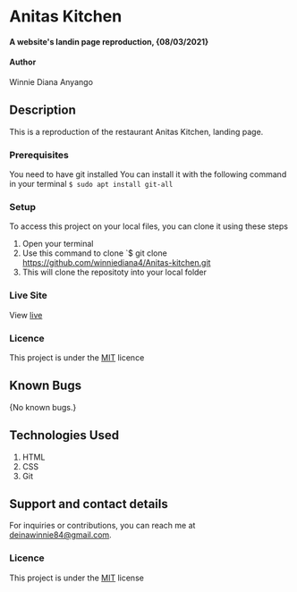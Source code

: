 # Anitas Kitchen
#### A website's landin page reproduction, {08/03/2021}
#### Author
Winnie Diana Anyango
## Description
This is a reproduction of the restaurant Anitas Kitchen, landing page.
### Prerequisites
You need to have git installed
You can install it with the following command in your terminal
`$ sudo apt install git-all`
### Setup
To access this project on your local files, you can clone it using these steps
1. Open your terminal
1. Use this command to clone `$ git clone https://github.com/winniediana4/Anitas-kitchen.git
1. This will clone the repositoty into your local folder
### Live Site
View [live](https://winniediana4.github.io/Anitas-kitchen/)
### Licence
This project is under the  [MIT](LICENSE) licence
## Known Bugs
{No known bugs.}
## Technologies Used
1. HTML
1. CSS
1. Git
## Support and contact details
For inquiries or contributions, you can reach me at deinawinnie84@gmail.com.
### Licence
This project is under the  [MIT](LICENSE) license